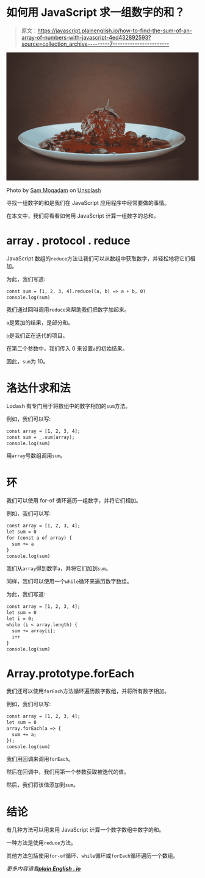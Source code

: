 # 如何用 JavaScript 求一组数字的和？

> 原文：<https://javascript.plainenglish.io/how-to-find-the-sum-of-an-array-of-numbers-with-javascript-4ed432892593?source=collection_archive---------7----------------------->

![](img/671c23a4412417d98ed5947ffe611743.png)

Photo by [Sam Moqadam](https://unsplash.com/@itssammoqadam?utm_source=medium&utm_medium=referral) on [Unsplash](https://unsplash.com?utm_source=medium&utm_medium=referral)

寻找一组数字的和是我们在 JavaScript 应用程序中经常要做的事情。

在本文中，我们将看看如何用 JavaScript 计算一组数字的总和。

# array . protocol . reduce

JavaScript 数组的`reduce`方法让我们可以从数组中获取数字，并轻松地将它们相加。

为此，我们写道:

```
const sum = [1, 2, 3, 4].reduce((a, b) => a + b, 0)
console.log(sum)
```

我们通过回叫调用`reduce`来帮助我们把数字加起来。

`a`是累加的结果，是部分和。

`b`是我们正在迭代的项目。

在第二个参数中，我们传入 0 来设置`a`的初始结果。

因此，`sum`为 10。

# 洛达什求和法

Lodash 有专门用于将数组中的数字相加的`sum`方法。

例如，我们可以写:

```
const array = [1, 2, 3, 4];
const sum = _.sum(array);
console.log(sum)
```

用`array`号数组调用`sum`。

# 环

我们可以使用 for-of 循环遍历一组数字，并将它们相加。

例如，我们可以写:

```
const array = [1, 2, 3, 4];
let sum = 0
for (const a of array) {
  sum += a
}
console.log(sum)
```

我们从`array`得到数字`a`，并将它们加到`sum`。

同样，我们可以使用一个`while`循环来遍历数字数组。

为此，我们写道:

```
const array = [1, 2, 3, 4];
let sum = 0
let i = 0;
while (i < array.length) {
  sum += array[i];
  i++
}
console.log(sum)
```

# Array.prototype.forEach

我们还可以使用`forEach`方法循环遍历数字数组，并将所有数字相加。

例如，我们可以写:

```
const array = [1, 2, 3, 4];
let sum = 0
array.forEach(a => {
  sum += a;
});
console.log(sum)
```

我们用回调来调用`forEach`。

然后在回调中，我们用第一个参数获取被迭代的值。

然后，我们将该值添加到`sum`。

# 结论

有几种方法可以用来用 JavaScript 计算一个数字数组中数字的和。

一种方法是使用`reduce`方法。

其他方法包括使用`for-of`循环、`while`循环或`forEach`循环遍历一个数组。

*更多内容请看*[***plain English . io***](http://plainenglish.io/)